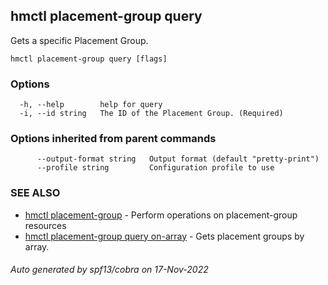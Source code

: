 ## hmctl placement-group query

Gets a specific Placement Group.

```
hmctl placement-group query [flags]
```

### Options

```
  -h, --help        help for query
  -i, --id string   The ID of the Placement Group. (Required) 
```

### Options inherited from parent commands

```
      --output-format string   Output format (default "pretty-print")
      --profile string         Configuration profile to use
```

### SEE ALSO

* [hmctl placement-group](hmctl_placement-group.md)	 - Perform operations on placement-group resources
* [hmctl placement-group query on-array](hmctl_placement-group_query_on-array.md)	 - Gets placement groups by array.

###### Auto generated by spf13/cobra on 17-Nov-2022
